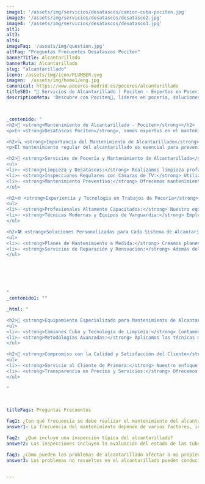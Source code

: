 ```yaml
---
image1: '/assets/img/servicios/desatascos/camion-cuba-pociten.jpg'
image3: '/assets/img/servicios/desatascos/desatasco2.jpg'
image4: '/assets/img/servicios/desatascos/desatasco3.jpg'
alt1: 
alt3:
alt4:
imageFaq: '/assets/img/question.jpg'
altFaq: "Preguntas Frecuentes Desatascos Pociten"
bannerTitle: Alcantarillado
bannerRuta: Alcantarillado
slug: "alcantarillado"
icono: /assets/img/icon/PLUMBER.svg
imagen:  /assets/img/home1/eng.jpg
canonical: https://www.poceros-madrid.es/poceros/alcantarillado
titleSEO: "🚧 Servicios de Alcantarillado | Pociten - Expertos en Pocería 🛠️"
descriptionMeta: 'Descubre con Pociten🌟, líderes en pocería, soluciones eficientes para el alcantarillado. Mantenimiento y reparación con tecnología avanzada. ¡Contáctanos! 📞'



_contenido: "
<h2>🚧 <strong>Mantenimiento de Alcantarillado - Pociten</strong></h2>
<p>En <strong>Desatascos Pociten</strong>, somos expertos en el mantenimiento de alcantarillado y en la realización de trabajos de poceros. Ofrecemos un servicio integral para garantizar el funcionamiento óptimo y la longevidad de los sistemas de alcantarillado.</p>

<h2>🔍 <strong>Importancia del Mantenimiento de Alcantarillado</strong></h2>
<p>El mantenimiento regular del alcantarillado es esencial para prevenir atascos, inundaciones y otros problemas relacionados. En Desatascos Pociten, entendemos la importancia de un sistema de alcantarillado bien mantenido para la salud pública y el medio ambiente.</p>

<h2>👷 <strong>Servicios de Pocería y Mantenimiento de Alcantarillado</strong></h2>
<ul>
<li>⇨ <strong>Limpieza y Desatascos:</strong> Realizamos limpieza profunda y desatascos para prevenir obstrucciones y asegurar un flujo eficiente.</li><br>
<li>⇨ <strong>Inspecciones Regulares con Cámaras de TV:</strong> Utilizamos tecnología avanzada para inspecciones precisas y detección temprana de problemas.</li><br>
<li>⇨ <strong>Mantenimiento Preventivo:</strong> Ofrecemos mantenimiento preventivo para evitar problemas mayores y costosos en el futuro.</li><br>
</ul>

<h2>🌐 <strong>Experiencia y Tecnología en Trabajos de Pocería</strong></h2>
<ul>
<li>⇨ <strong>Profesionales Altamente Capacitados:</strong> Nuestro equipo tiene la experiencia y la capacitación necesaria para manejar todo tipo de sistemas de alcantarillado.</li><br>
<li>⇨ <strong>Técnicas Modernas y Equipos de Vanguardia:</strong> Empleamos las mejores prácticas y tecnologías actuales en todos nuestros servicios.</li><br>
</ul>

<h2>🛠️ <strong>Soluciones Personalizadas para Cada Sistema de Alcantarillado</strong></h2>
<ul>
<li>⇨ <strong>Planes de Mantenimiento a Medida:</strong> Creamos planes de mantenimiento personalizados según las necesidades específicas de cada sistema.</li><br>
<li>⇨ <strong>Servicios de Reparación y Renovación:</strong> Además del mantenimiento, ofrecemos reparaciones y renovaciones para mejorar la eficiencia y seguridad de los sistemas de alcantarillado.</li><br>
</ul>






"
_contenido1: ""

_html: "

<h2>🚚 <strong>Equipamiento Especializado para Mantenimiento de Alcantarillado</strong></h2>
<ul>
<li>⇨ <strong>Camiones Cuba y Tecnología de Limpieza:</strong> Contamos con camiones cuba y equipos avanzados para una limpieza profunda y efectiva.</li><br>
<li>⇨ <strong>Metodologías Avanzadas:</strong> Aplicamos las técnicas más avanzadas para garantizar la calidad y eficacia de nuestro trabajo.</li><br>
</ul>

<h2>💼 <strong>Compromiso con la Calidad y Satisfacción del Cliente</strong></h2>
<ul>
<li>⇨ <strong>Servicio al Cliente de Primera:</strong> Nuestro enfoque está en satisfacer y superar las expectativas de nuestros clientes.</li><br>
<li>⇨ <strong>Transparencia en Precios y Servicios:</strong> Ofrecemos precios justos y presupuestos claros en todos nuestros servicios de mantenimiento de alcantarillado.</li><br>
</ul>
	    
"



titleFaqs: Preguntas Frecuentes

faq1: ¿Con qué frecuencia se debe realizar el mantenimiento del alcantarillado?
answer1: La frecuencia del mantenimiento depende de varios factores, incluyendo el uso y la edad del sistema. Ofrecemos asesoramiento personalizado para determinar el mejor programa de mantenimiento.

faq2:  ¿Qué incluye una inspección típica del alcantarillado?
answer2: Las inspecciones incluyen la evaluación del estado de las tuberías, la detección de obstrucciones o daños, y recomendaciones para cualquier reparación o mantenimiento necesario.

faq3: ¿Cómo pueden los problemas de alcantarillado afectar a mi propiedad?
answer3: Los problemas no resueltos en el alcantarillado pueden conducir a atascos, malos olores, inundaciones y daños estructurales.


---
```

